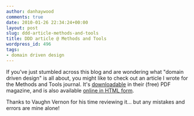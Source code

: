```yaml
---
author: danhaywood
comments: true
date: 2010-01-26 22:34:24+00:00
layout: post
slug: ddd-article-methods-and-tools
title: DDD article @ Methods and Tools
wordpress_id: 496
tags:
- domain driven design
---
```


If you've just stumbled across this blog and are wondering what "domain driven design" is all about, you might like to check out an article I wrote for the Methods and Tools journal.  It's [downloadable](http://www.methodsandtools.com/mt/download.php?winter09) in their (free) PDF magazine, and is also available [online in HTML form](http://www.methodsandtools.com/archive/archive.php?id=97).

Thanks to Vaughn Vernon for his time reviewing it... but any mistakes and errors are mine alone!
